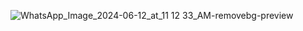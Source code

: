 ![WhatsApp_Image_2024-06-12_at_11 12 33_AM-removebg-preview](https://github.com/bypriyan/PlayTube-App/assets/86232180/c598eb24-31ef-4157-a8a2-b41b0861d7e9)
